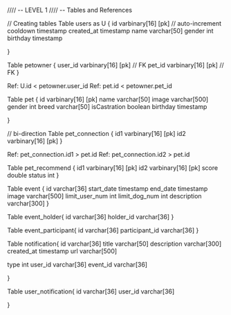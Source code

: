 //// -- LEVEL 1
//// -- Tables and References

// Creating tables
Table users as U {
id varbinary[16] [pk] // auto-increment
cooldown timestamp
created_at timestamp
name varchar[50]
gender int
birthday timestamp

}

Table petowner {
user_id varbinary[16] [pk] // FK
pet_id varbinary[16] [pk]  // FK
}

Ref: U.id < petowner.user_id
Ref: pet.id < petowner.pet_id

Table pet {
id varbinary[16] [pk]
name varchar[50]
image varchar[500]
gender int
breed varchar[50]
isCastration boolean
birthday timestamp

}

// bi-direction
Table pet_connection {
id1 varbinary[16] [pk]
id2 varbinary[16] [pk]
}

Ref: pet_connection.id1 > pet.id
Ref: pet_connection.id2 > pet.id


Table pet_recommend {
id1 varbinary[16] [pk]
id2 varbinary[16] [pk]
score double
status int
}

Table event {
id varchar[36]
start_date timestamp
end_date timestamp
image varchar[500]
limit_user_num int
limit_dog_num int
description varchar[300]
}

Table event_holder{
id varchar[36]
holder_id varchar[36]
}

Table event_participant{
id varchar[36]
participant_id varchar[36]
}

Table notification{
id varchar[36]
title varchar[50]
description varchar[300]
created_at timestamp
url varchar[500]

type int
user_id varchar[36]
event_id varchar[36]

}

Table user_notification{
id varchar[36]
user_id varchar[36]

}
 
 
 
